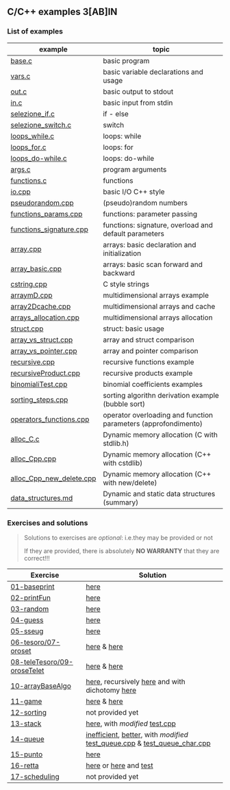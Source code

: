 ## C/C++ examples 3[AB]IN

### List of examples

| example                                                       | topic                                                          |
| ------------------------------------------------------------- | -------------------------------------------------------------- |
| [base.c](examples/base.c)                                     | basic program                                                  |
| [vars.c](examples/vars.c)                                     | basic variable declarations and usage                          |
| [out.c](examples/out.c)                                       | basic output to stdout                                         |
| [in.c](examples/in.c)                                         | basic input from stdin                                         |
| [selezione_if.c](examples/selezione_if.c)                     | if - else                                                      |
| [selezione_switch.c](examples/selezione_switch.c)             | switch                                                         |
| [loops_while.c](examples/loops_while.c)                       | loops: while                                                   |
| [loops_for.c](examples/loops_for.c)                           | loops: for                                                     |
| [loops_do-while.c](examples/loops_do-while.c)                 | loops: do-while                                                |
| [args.c](examples/args.c)                                     | program arguments                                              |
| [functions.c](examples/functions.c)                           | functions                                                      |
| [io.cpp](examples/io.cpp)                                     | basic I/O C++ style                                            |
| [pseudorandom.cpp](examples/pseudorandom.cpp)                 | (pseudo)random numbers                                         |
| [functions_params.cpp](examples/functions_params.cpp)         | functions: parameter passing                                   |
| [functions_signature.cpp](examples/functions_signature.cpp)   | functions: signature, overload and default parameters          |
| [array.cpp](examples/array.cpp)                               | arrays: basic declaration and initialization                   |
| [array_basic.cpp](examples/array_basic.cpp)                   | arrays: basic scan forward and backward                        |
| [cstring.cpp](examples/cstring.cpp)                           | C style strings                                                |
| [arraymD.cpp](examples/arraymD.cpp)                           | multidimensional arrays example                                |
| [array2Dcache.cpp](examples/array2Dcache.cpp)                 | multidimensional arrays and cache                              |
| [arrays_allocation.cpp](examples/arrays_allocation.cpp)       | multidimensional arrays allocation                             |
| [struct.cpp](examples/struct.cpp)                             | struct: basic usage                                            |
| [array_vs_struct.cpp](examples/array_vs_struct.cpp)           | array and struct comparison                                    |
| [array_vs_pointer.cpp](examples/array_vs_pointer.cpp)         | array and pointer comparison                                   |
| [recursive.cpp](examples/recursive.cpp)                       | recursive functions example                                    |
| [recursiveProduct.cpp](examples/recursiveProduct.cpp)         | recursive products example                                     |
| [binomialiTest.cpp](examples/binomialiTest.cpp)               | binomial coefficients examples                                 |
| [sorting_steps.cpp](examples/sorting_steps.cpp)               | sorting algorithn derivation example (bubble sort)             |
| [operators_functions.cpp](examples/operators_functions.cpp)   | operator overloading and function parameters (approfondimento) |
| [alloc_C.c](examples/alloc_C.c)                               | Dynamic memory allocation (C with stdlib.h)                    |
| [alloc_Cpp.cpp](examples/alloc_Cpp.cpp)                       | Dynamic memory allocation (C++ with cstdlib)                   |
| [alloc_Cpp_new_delete.cpp](examples/alloc_Cpp_new_delete.cpp) | Dynamic memory allocation (C++ with new/delete)                |
| [data_structures.md](examples/data_structures.md)             | Dynamic and static data structures (summary)                   |
### Exercises and solutions

> Solutions to exercises are *optional*: i.e.they may be provided or not
>
> If they are provided, there is absolutely **NO WARRANTY** that they are correct!!!

| Exercise                                       | Solution                                                                                                                                                                                                                                                       |
| ---------------------------------------------- | -------------------------------------------------------------------------------------------------------------------------------------------------------------------------------------------------------------------------------------------------------------- |
| [01-baseprint](exercises/01.md)                | [here](solutions/baseprintull.c)                                                                                                                                                                                                                               |
| [02-printFun](exercises/02.md)                 | [here](solutions/baseprintfun.c)                                                                                                                                                                                                                               |
| [03-random](exercises/03.md)                   | [here](solutions/random.cpp)                                                                                                                                                                                                                                   |
| [04-guess](exercises/04.md)                    | [here](solutions/guess.cpp)                                                                                                                                                                                                                                    |
| [05-sseug](exercises/05.md)                    | [here](solutions/sseug.cpp)                                                                                                                                                                                                                                    |
| [06-tesoro/07-oroset](exercises/06.md)         | [here](solutions/tesoro.cpp) & [here](solutions/oroset.cpp)                                                                                                                                                                                                    |
| [08-teleTesoro/09-oroseTelet](exercises/08.md) | [here](solutions/teleTesoro.cpp) & [here](solutions/oroseTelet.cpp)                                                                                                                                                                                            |
| [10-arrayBaseAlgo](exercises/10.md)            | [here](solutions/arrayBaseAlgo.cpp), recursively [here](solutions/arrayBaseAlgoRecursive.cpp)  and with dichotomy [here](solutions/arrayBaseAlgoDicho.cpp)                                                                                                     |
| [11-game](exercises/11.md)                     | [here](solutions/tris.cpp) & [here](solutions/connectFour.cpp)                                                                                                                                                                                                 |
| [12-sorting](exercises/12.md)                  | not provided yet                                                                                                                                                                                                                                               |
| [13-stack](exercises/13.md)                    | [here](solutions/stack/stackFLA.cpp), with *modified* [test.cpp](solutions/stack/test.cpp)                                                                                                                                                                     |
| [14-queue](exercises/14.md)                    | [inefficient](solutions/queue/queueFLA.cpp), [better](solutions/queue/queueFLAC.cpp), with *modified* [test_queue.cpp](solutions/queue/test_queue.cpp)                                            & [test_queue_char.cpp](solutions/queue/test_queue_char.cpp) |
| [15-punto](exercises/15.md)                    | [here](solutions/punto.cpp)                                                                                                                                                                                                                                    |
| [16-retta](exercises/16.md)                    | [here](solutions/retta.cpp) or [here](solutions/retta_mq.cpp) and [test](solutions/test_retta.cpp)                                                                                                                                                             |
| [17-scheduling](exercises/17.md)               | not provided yet                                                                                                                                                                                                                                               |

